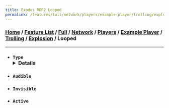 ```yaml
---
title: Exodus RDR2 Looped
permalink: /features/full/network/players/example-player/trolling/explosion/looped
---
```

### [Home](/) / [Feature List](/features) / [Full](/features/full) / [Network](/features/full/network) / [Players](/features/full/network/players) / [Example Player](/features/full/network/players/example-player) / [Trolling](/features/full/network/players/example-player/trolling) / [Explosion](/features/full/network/players/example-player/trolling/explosion) / Looped
---
- ### `Type` <details>`Grenade` / `Sticky Bomb` / `Molotov` / `Molotov Volatile` / `Hi Octane` / `Car` / `Plane` / `Petrol Pump` / `Steam` / `Flame` / `Water Hydrant` / `Boat` / `Bullet` / `Smoke Grenade` / `BZ Gas` / `Gas Canister` / `Extinguisher` / `Train` / `Flame Explode` / `Vehicle Bullet` / `Bird Crap` / `Firework` / `Torpedo` / `Torpedo Unwater` / `Lantern` / `Dynamite` / `Dynamite Stack` / `Dynamite Volatile` / `River Blast` / `Placed Dynamite` / `Fire Arrow` / `Dynamite Arrow` / `Phosphorous Bullet` / `Lighting Strike` / `Tracking Arrow` / `Poison Bottle`</details>
- ### `Audible`
- ### `Invisible`
- ### `Active`
